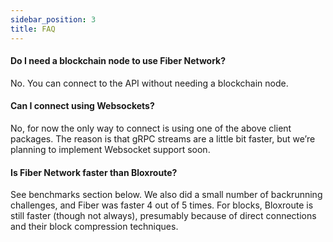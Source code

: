 ```yaml
---
sidebar_position: 3
title: FAQ
---
```


#### Do I need a blockchain node to use Fiber Network?

No. You can connect to the API without needing a blockchain node.
#### Can I connect using Websockets?
No, for now the only way to connect is using one of the above client packages. The reason is that gRPC streams are a little bit faster, but we’re planning to implement Websocket support soon.
#### Is Fiber Network faster than Bloxroute?
See benchmarks section below. We also did a small number of backrunning challenges, and Fiber was faster 4 out of 5 times. For blocks, Bloxroute is still faster (though not always), presumably because of direct connections and their block compression techniques.